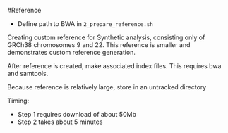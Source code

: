 #Reference

* Define path to BWA in `2_prepare_reference.sh`

Creating custom reference for Synthetic analysis, consisting only of GRCh38 chromosomes 9 and 22.
This reference is smaller and demonstrates custom reference generation.

After reference is created, make associated index files.  This requires bwa and samtools.

Because reference is relatively large, store in an untracked directory

Timing:

* Step 1 requires download of about 50Mb
* Step 2 takes about 5 minutes
